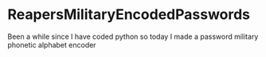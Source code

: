 # ReapersMilitaryEncodedPasswords
Been a while since I have coded python so today I made a password military phonetic alphabet encoder
